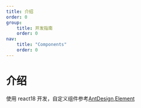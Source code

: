 ```yaml
---
title: 介绍
order: 0
group:
    title: 开发指南
    order: 0
nav:
    title: "Components"
    order: 0
---
```

# 介绍
使用 react18 开发，自定义组件参考[AntDesign](https://ant.design/docs/react/introduce-cn),[Element](https://element-plus.org/zh-CN/)
